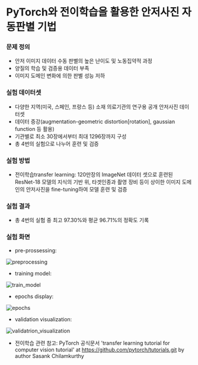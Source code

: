 # PyTorch와 전이학습을 활용한 안저사진 자동판별 기법

### 문제 정의
- 안저 이미지 데이터 수동 판별의 높은 난이도 및 노동집약적 과정
- 양질의 학습 및 검증용 데이터 부족
- 이미지 도메인 변화에 의한 판별 성능 저하

### 실험 데이터셋
- 다양한 지역(미국, 스페인, 프랑스 등) 소재 의료기관의 연구용 공개 안저사진 데이터셋
- 데이터 증강(augmentation-geometric distortion[rotation], gaussian function 등 활용)
- 기관별로 최소 30장에서부터 최대 1296장까지 구성
- 총 4번의 실험으로 나누어 훈련 및 검증

### 실험 방법
- 전이학습transfer learning: 120만장의 ImageNet 데이터 셋으로 훈련된 ResNet-18 모델의 지식의 기반 위, 타겟인종과 촬영 장비 등이 상이한 이미지 도메인의 안저사진을 fine-tuning하여 모델 훈련 및 검증

### 실험 결과
- 총 4번의 실험 중 최고 97.30%와 평균 96.71%의 정확도 기록


### 실험 화면

- pre-prossessing:

![preprocessing](https://user-images.githubusercontent.com/71416000/182088913-f148aa04-71a8-4792-af8e-bb393ad92fa2.jpg)


- training model:

![train_model](https://user-images.githubusercontent.com/71416000/182088916-4fbdb1be-f054-4a3f-9eb8-abb90d545bb5.jpg)


- epochs display:

![epochs](https://user-images.githubusercontent.com/71416000/182088911-23713828-1afb-4f18-a6f0-f12d803373e4.jpg)


- validation visualization:

![validatrion_visualization](https://user-images.githubusercontent.com/71416000/182088908-bc6382ae-0b3e-4e35-a73d-c1c88c8652cf.jpg)

- 전이학습 관련 참고:
PyTorch 공식문서 'transfer learning tutorial for computer vision tutorial' at https://github.com/pytorch/tutorials.git by author Sasank Chilamkurthy
